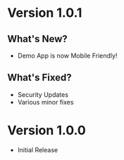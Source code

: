 # Version 1.0.1
## What's New?
- Demo App is now Mobile Friendly!

## What's Fixed?
- Security Updates
- Various minor fixes

# Version 1.0.0
- Initial Release